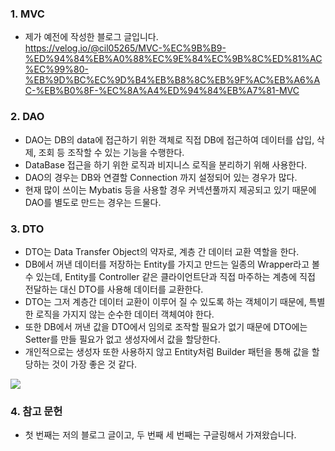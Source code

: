 ### 1. MVC
- 제가 예전에 작성한 블로그 글입니다. <br>
https://velog.io/@cil05265/MVC-%EC%9B%B9-%ED%94%84%EB%A0%88%EC%9E%84%EC%9B%8C%ED%81%AC%EC%99%80-%EB%9D%BC%EC%9D%B4%EB%B8%8C%EB%9F%AC%EB%A6%AC-%EB%B0%8F-%EC%8A%A4%ED%94%84%EB%A7%81-MVC

### 2. DAO
- DAO는 DB의 data에 접근하기 위한 객체로 직접 DB에 접근하여 데이터를 삽입, 삭제, 조회 등 조작할 수 있는 기능을 수행한다.
- DataBase 접근을 하기 위한 로직과 비지니스 로직을 분리하기 위해 사용한다.
- DAO의 경우는 DB와 연결할 Connection 까지 설정되어 있는 경우가 많다.
- 현재 많이 쓰이는 Mybatis 등을 사용할 경우 커넥션풀까지 제공되고 있기 때문에 DAO를 별도로 만드는 경우는 드물다.


### 3. DTO
- DTO는 Data Transfer Object의 약자로, 계층 간 데이터 교환 역할을 한다.
- DB에서 꺼낸 데이터를 저장하는 Entity를 가지고 만드는 일종의 Wrapper라고 볼 수 있는데, Entity를 Controller 같은 클라이언트단과 직접 마주하는 계층에 직접 전달하는 대신 DTO를 사용해 데이터를 교환한다.
- DTO는 그저 계층간 데이터 교환이 이루어 질 수 있도록 하는 객체이기 때문에, 특별한 로직을 가지지 않는 순수한 데이터 객체여야 한다.
- 또한 DB에서 꺼낸 값을 DTO에서 임의로 조작할 필요가 없기 때문에 DTO에는 Setter를 만들 필요가 없고 생성자에서 값을 할당한다.
- 개인적으로는 생성자 또한 사용하지 않고 Entity처럼 Builder 패턴을 통해 값을 할당하는 것이 가장 좋은 것 같다. <br>

![](https://images.velog.io/images/cil05265/post/fba406ee-ddff-4f85-bb3c-01aa6b6dadd3/%E3%82%B9%E3%82%AF%E3%83%AA%E3%83%BC%E3%83%B3%E3%82%B7%E3%83%A7%E3%83%83%E3%83%88%202021-12-18%2020.19.58.png)

### 4. 참고 문헌
- 첫 번째는 저의 블로그 글이고, 두 번째 세 번째는 구글링해서 가져왔습니다.